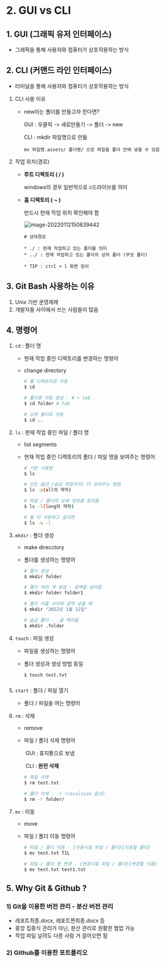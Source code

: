 # 2. GUI vs CLI

## 1. GUI (그래픽 유저 인터페이스)

- 그래픽을 통해 사용자와 컴퓨터가 상호작용하는 방식



## 2. CLI (커맨드 라인 인터페이스)

* 터미널을 통해 사용자와 컴퓨터가 상호작용하는 방식

1) CLI 사용 이유

   - new라는 폴더를 만들고자 한다면?

     GUI : 우클릭 -> 새로만들기 -> 폴더 -> new

     CLI : mkdir 파일명으로 만듦

     ​	`mv 파일명.assets/ 폴더명/ 으로 파일을 폴더 안에 넣을 수 있음`

     

2) 작업 위치(경로)

   * **루트 디렉토리 ( / )**

     windows의 경우 일반적으로 c드라이브를 의미

   * **홈 디렉토리 ( ~ )**

     반드시 현재 작업 위치 확인해야 함

     ![image-20220112150639442](C:\Users\장지선\AppData\Roaming\Typora\typora-user-images\image-20220112150639442.png)

     

     ```
     # 상대경로
     
     * ./ : 현재 작업하고 있는 폴더를 의미
     * ../ : 현재 작업하고 있는 폴더의 상위 폴더 (부모 폴더)
     
     * TIP : ctrl + l 화면 정리
     ```

     

## 3. Git Bash 사용하는 이유

1. Unix 기반 운영체제
2. 개발자들 사이에서 쓰는 사람들이 많음



## 4. 명령어

1. `cd` : 폴더 명

   - 현재 작업 중인 디렉토리를 변경하는 명령어

   - change directory

     ```bash
     # 홈 디렉토리로 이동
     $ cd
     
     # 폴더명 자동 완성 - # + tab
     $ cd folder # tab
     
     # 상위 폴더로 이동
     $ cd ..
     ```



2. `ls` : 현재 작업 중인 파일 / 폴더 명

   - list segments

   - 현재 작업 중인 디렉토리의 폴더 / 파일 명을 보여주는 명령어

     ```bash
     # 기본 사용법
     $ ls
     
     # 모든 옵션 (숨김 파일까지) 다 보여주는 방법
     $ ls -a(all의 약자)
     
     # 파일 / 폴더의 상세 정보를 알려줌
     $ ls -l(long의 약자)
     
     # 둘 다 사용하고 싶다면
     $ ls -a -l
     ```



3. `mkdir` : 폴더 생성

   - make direcctory

   - 폴더를 생성하는 명령어

     ```bash
     # 폴더 생성
     $ mkdir folder
     
     # 폴더 여러 개 생성 - 공백을 넣어줌
     $ mkdir folder folder1
     
     # 폴더 이름 사이에 공백 넣을 때
     $ mkdir "2022년 1월 12일"
     
     # 숨김 폴더 - .을 찍어줌
     $ mkdir .folder
     ```



4. `touch` : 파일 생성

   * 파일을 생성하는 명령어

   * 폴더 생성과 생성 방법 동일

     ```bash
     $ touch test.txt
     ```

### 

5. `start` : 폴더 / 파일 열기
   * 폴더 / 파일을 여는 명령어



6. `rm` : 삭제

   * remove

   * 파일 / 폴더 삭제 명령어

     ​	GUI : 휴지통으로 보냄

     ​	CLI : **완전 삭제**

     ```bash
     # 파일 삭제
     $ rm test.txt
     
     # 폴더 삭제 - -r (reculsive 옵션)
     $ rm -r folder/
     ```



7. `mv` : 이동

   * move

   * 파일 / 폴더 이동 명령어

     ```bash
     # 파일 / 폴더 이동 - {이동시킬 파일 / 폴더}{이동할 폴더}
     $ mv test.txt TIL
     
     # 파일 / 폴더 명 변경 - {변경시킬 파일 / 폴더}{변경할 이름}
     $ mv test.txt test1.txt
     ```



## 5. Why Git & Github ?

### 1) Git을 이용한 버전 관리 - 분산 버전 관리

* 레포트최종.docx, 레포트찐최종.docx 등
* 중앙 집중식 관리가 아닌, 분산 관리로 원활한 협업 가능
* 작업 파일 날려도 다른 사람 거 끌어오면 됨 

### 2) Github를 이용한 포트폴리오